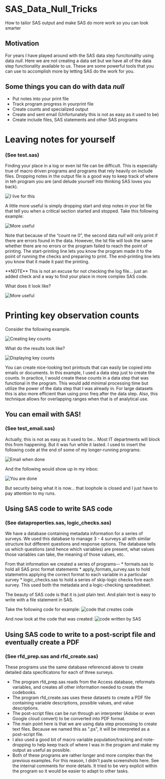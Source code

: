 # SAS_Data_Null_Tricks
How to tailor SAS output and make SAS do more work so you can look smarter

## Motivation
For years I have played around with the SAS data step funcitonality using data _null_.  Here we are not creating a data set but we have all of the data step functionality available to us.  These are some powerful tools that you can use to accomplish more by letting SAS do the work for you.

## Some things you can do with data _null_
* Put notes into your print file
* Track program progress in yourprint file
* Create counts and specialized output
* Create and sent email (Unfortunately this is not as easy as it used to be)
* Create include files, SAS statements and other SAS programs

# Leaving notes for yourself
### (See test.sas)
Finding your place in a log or even lst file can be difficult. This is especially true of macro driven programs and programs that rely heavily on include files. Dropping notes in the output file is a good way to keep track of where in teh program you are (and delude yourself into thinking SAS loves you back).

![I live for this](/images/HiMaria.png)


A little more useful is simply dropping start and stop notes in your lst file that tell you when a critical section started and stopped.  Take this following example:

![More useful](/images/dropping_notes.png)

Note that because of the “count ne 0”, the second data _null_ will only print if there are errors found in the data. However, the lst file will look the same whether there are no errors or the program failed to reach the point of printing.
The start-printing line lets you know the program made it to the point of running the checks and preparing to print.
The end-printing line lets you know that it made it past the printing. 
<p>
**NOTE** This is not an excuse for not checking the log file… just an added check and a way to find your place in more complex SAS code.
<p>
What does it look like?

![More useful](/images/dropping_notes_results.png)

# Printing key observation counts
Consider the following example.

![Creating key counts](/images/counting_code.png)

What do the results look like?

![Displaying key counts](/images/counting_results.png)

You can create nice-looking text printouts that can easily be copied into emails or documents.  In this example, I used a data step just to create the counts.  In practice, I would create these counts in a data step that was functional in the program.  This would add minimal processing time but utilize the power of the data step that I was already in.  For large datasets this is also more efficient than using proc freq after the data step.  Also, this technique allows for overlapping ranges when that is of analytical use.

## You can email with SAS!
### (See test_email.sas)
Actually, this is not as easy as it used to be... Most IT departments will block this from happening.  But it was fun while it lasted.  I used to insert the following code at the end of some of my longer-running programs:

![Email when done](/images/email_code.png)

And the following would show up in my inbox:

![You are done](/images/email_results.png)

But security being what it is now... that loophole is closed and I just have to pay attention to my runs. 

## Using SAS code to write SAS code
### (See dataproperties.sas, logic_checks.sas)
We have a database containing metadata information for a series of surveys.  We used this database to manage 3 - 4 surveys all with similar structure but different questions and response options.  The database tells us which questions (and hence which variables) are present, what values those variables can take, the meaning of those values, etc.  
<P>
From that information we created a series of programs--
* formats.sas to hold all SAS proc format statements
* apply_formats_survey.sas to hold statemetns applying the correct format to each variable in a particular survey
* logic_checks.sas to hold a series of skip-logic checks fore each survey. This used both the metadata and a logic-checking spreadsheet.
<p>
The beauty of SAS code is that it is just plain text.  And plain text is easy to write with a file statement in SAS.

Take the following code for example:
![code that creates code](/images/code_creating_code.png)

And now look at the code that was created:
![code written by SAS](/images/code_creating_results.png)

## Using SAS code to write to a post-script file and eventually create a PDF
### (See rfd_prep.sas and rfd_create.sas)
These programs use the same database referenced above to create detailed data specificatons for each of three surveys.  
* The program rfd_prep.sas reads from the Access database, reformats variables, and creates all other information needed to create the codebooks. 
* The program rfd_create.sas uses these datasets to create a PDF file containing variable descriptions, possible values, and value descriptions. 
* The post-script files can be run through an interpreter (Adobe or even Google cloud convert) to be converted into PDF format.
* The main point here is that we are using data step processing to create text files.  Because we named this as ".ps", it will be interpreted as a post-script file.  
* I also used a good bit of macro variable population/tracking and note-dropping to help keep track of where I was in the program and make my output as useful as possible.
* Both of these programs are rather longer and more complex than the previous examples. For this reason, I didn't paste screenshots here. See the internal comments for more details.  It tried to be very explicit within the program so it would be easier to adapt to other tasks.